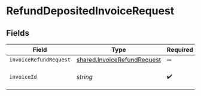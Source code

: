 # RefundDepositedInvoiceRequest


## Fields

| Field                                                                             | Type                                                                              | Required                                                                          | Description                                                                       |
| --------------------------------------------------------------------------------- | --------------------------------------------------------------------------------- | --------------------------------------------------------------------------------- | --------------------------------------------------------------------------------- |
| `invoiceRefundRequest`                                                            | [shared.InvoiceRefundRequest](../../../sdk/models/shared/invoicerefundrequest.md) | :heavy_minus_sign:                                                                | N/A                                                                               |
| `invoiceId`                                                                       | *string*                                                                          | :heavy_check_mark:                                                                | Unique identifier of an invoice                                                   |